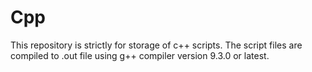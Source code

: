 # Cpp
This repository is strictly for storage of c++ scripts.
The script files are compiled to .out file using g++ compiler version 9.3.0 or latest.
